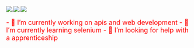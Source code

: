 <!-- Repo Stats Display -->
<div style="margin-bottom: 5px;">
  <a href="https://github.com/KeanTech/BinaryGame">
    <img align="center" src="https://github-readme-stats.vercel.app/api/pin/?username=KeanTech&repo=MovieSearch_App&theme=onedark&show_owner=true" />
  </a>
  <a href="https://github.com/KeanTech/ProjectDB">
    <img align="center" src="https://github-readme-stats.vercel.app/api/pin/?username=KeanTech&repo=ProjectDB&theme=onedark&show_owner=false" />
  </a>
  
  <a href="https://github.com/KeanTech/BinaryGame">
    <img align="center" src="https://github-readme-stats.vercel.app/api/pin/?username=KeanTech&repo=BinaryGame&theme=onedark&show_owner=false" />
  </a>
</div>
<div style="margin-bottom: 5px">
  <p style="font-size:18px; color:red;">                          
- 🔭 I’m currently working on apis and web development
- 🌱 I’m currently learning selenium 
- 🤔 I’m looking for help with a apprenticeship
  </p>
</div>

